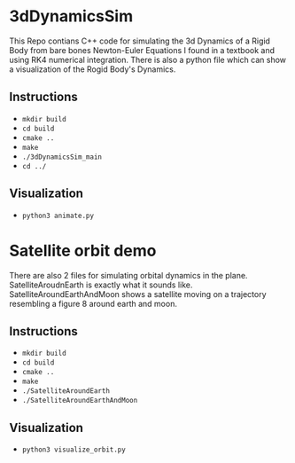 # 3dDynamicsSim

This Repo contians C++ code for simulating the 3d Dynamics of a Rigid Body from bare bones Newton-Euler Equations I found in a textbook and using RK4 numerical integration. There is also a python file which can show a visualization of the Rogid Body's Dynamics.

## Instructions
- `mkdir build`
- `cd build`
- `cmake ..`
- `make`
- `./3dDynamicsSim_main`
- `cd ../`

## Visualization
- `python3 animate.py`



# Satellite orbit demo
There are also 2 files for simulating orbital dynamics in the plane. SatelliteAroudnEarth is exactly what it sounds like. SatelliteAroundEarthAndMoon shows a satellite moving on a trajectory resembling a figure 8 around earth and moon. 

## Instructions
- `mkdir build`
- `cd build`
- `cmake ..`
- `make`
- `./SatelliteAroundEarth`
- `./SatelliteAroundEarthAndMoon`

## Visualization
 - `python3 visualize_orbit.py`